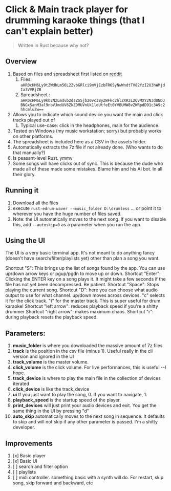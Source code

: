 # Click & Main track player for drumming karaoke things (that I can't explain better)
> Written in Rust because why not?

## Overview
1. Based on files and spreadsheet first listed on [reddit](https://www.reddit.com/r/edrums/comments/1162lyh/sharing_my_library_of_5000_drumless_songs_with/)
   1. Files: ```aHR0cHM6Ly9tZWdhLm56L2ZvbGRlci9mVjEzbFR6SyNwWndtTV82YzI2U3hWMjdIa3VVRjZB```
   2. Spreadsheet : ```aHR0cHM6Ly9kb2NzLmdvb2dsZS5jb20vc3ByZWFkc2hlZXRzL2QvMXY2N3dUNDJBNGxSanM3al9nbVJmdUV6ZkZDMUVnUk1leUtfeEt0YVBUMW8vZWRpdD91c3A9c2hhcmluZw==```
2. Allows you to indicate which sound device you want the main and click tracks played out of
   1. Typical use-case: click in the headphones, main for the audience.
3. Tested on Windows (my music workstation; sorry) but probably works on other platforms.
4. The spreadsheet is included here as a CSV in the assets folder. 
5. Automatically extracts the 7z file if not already done. (Who wants to do that manually?)
6. Is peasant-level Rust. ymmv
7. Some songs will have clicks out of sync. This is because the dude who made all of these made some mistakes. Blame him and his AI bot. In all their glory.

## Running it
1. Download all the files
2. execute ```rust-edrum-waver --music_folder D:\drumless``` ... or point it to wherever you have the huge number of files saved.
3. Note: the UI automatically moves to the next song. If you want to disable this, add ```--autoskip=0``` as a parameter when you run the app.

## Using the UI
The UI is a very basic terminal app. It's not meant to do anything fancy (doesn't have search/filter/playlists yet) other than plan a song you want.

Shortcut "S": This brings up the list of songs found by the app.  You can use up/down arrow keys or pgup/pgdn to move up or down.
Shortcut "Enter": Clicking the ENTER key on a song plays it. It might take a few seconds if the file has not yet been decompressed. Be patient.
Shortcut "Space": Stops playing the current song.
Shortcut "D": here you can choose what audio output to use for what channel. up/down moves across devices. "c" selects it for the click track. "t" for the master track. This is super useful for drum karaoke!
Shortcut "left arrow": reduces playback speed if you're a shitty drummer
Shortcut "right arrow": makes maximum chaos. 
Shortcut "r": during playback resets the playback speed.

## Parameters:
1. **music_folder** is where you downloaded the massive amount of 7z files
2. **track** is the position in the csv file (minus 1). Useful really in the cli version and ignored in the UI
3. **track_volume** is the master volume.
4. **click_volume** is the click volume. For live performances, this is useful --I hope.
5. **track_device** is where to play the main file in the collection of devices iterated
6. **click_device** is like the track_device
7. **ui** If you just want to play the song, 0. If you want to navigate, 1.
8. **playback_speed** is the startup speed of the player.
9. **print_devices** will just print your audio devices and exit. You get the same thing in the UI by pressing "d"
10. **auto_skip** automatically moves to the next song in sequence. It defaults to skip and will not skip if any other parameter is passed. I'm a shitty developer.

## Improvements
1. [x] Basic player
2. [x] Basic UI
3. [ ] search and filter option
4. [ ] playlists
5. [ ] midi controller. something basic with a synth will do. For restart, skip song, skip forward and backward, etc
